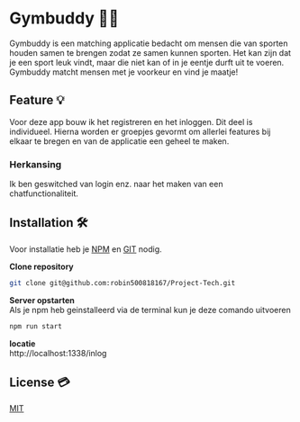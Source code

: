 # Gymbuddy 🏋️‍♀️

Gymbuddy is een matching applicatie bedacht om mensen die van sporten houden samen te brengen zodat ze samen kunnen sporten. Het kan zijn dat je een sport leuk vindt, maar die niet kan of in je eentje durft uit te voeren. Gymbuddy matcht mensen met je voorkeur en vind je maatje!

## Feature 💡
Voor deze app bouw ik het registreren en het inloggen. Dit deel is individueel. Hierna worden er groepjes gevormt om allerlei features bij elkaar te bregen en van de applicatie een geheel te maken. 

### Herkansing
Ik ben geswitched van login enz. naar het maken van een chatfunctionaliteit.

## Installation 🛠
Voor installatie heb je [NPM](https://github.com/nvm-sh/nvm) en [GIT](https://github.com/git-guides/install-git) nodig.   

**Clone repository** 
```bash
git clone git@github.com:robin500818167/Project-Tech.git
```
**Server opstarten**    
Als je npm heb geinstalleerd via de terminal kun je deze comando uitvoeren
```bash
npm run start
```
**locatie**    
http://localhost:1338/inlog
## License 💳
[MIT](https://choosealicense.com/licenses/mit/)
